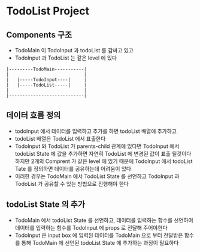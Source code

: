 # TodoList Project

## Components 구조

- TodoMain 이 TodoInput 과 todoList 를 감싸고 있고
- TodoInput 과 TodoList 는 같은 level 에 있다

```
|---------TodoMain-----------|
|                            |
|   |-----TodoInput----|     |
|   |-----TodoList-----|     |
|                            |
|----------------------------|
```

## 데이터 흐름 정의

- todoInput 에서 데이터를 입력하고 추가를 하면 todoList 배열에 추가하고
- todoList 배열은 TodoList 에서 표출한다
- TodoInput 와 TodoList 가 parents-child 관계에 있다면 TodoInput 에서
  todoList State 에 값을 추가하면 자연히 TodoList 에 변경된 값이 표출 될것이다 하지만 2개의 Comprent 가 같은 level 에 있기 때문에 TodoInput 에서 todoList Tate 를 정의하면 데이터를 공유하는데 어려움이 있다
- 이러한 경우는 TodoMain 에서 TodoList State 를 선언하고 TodoInput 과 TodoList 가 공유할 수 있는 방법으로 진행해야 한다

## todoList State 의 추가

- TodoMain 에서 todoList State 를 선언하고, 데이터를 입력하는 함수를 선언하여 데이터를 입력하는 함수를 TodoInput 에 props 로 전달해 주어야한다
- TodoInput 은 input box 에 입력된 데이터를 TodoMain 으로 부터 전달받은 함수를 통해 TodoMain 에 선언된 todoList State 에 추가하는 과정이 필요하다
